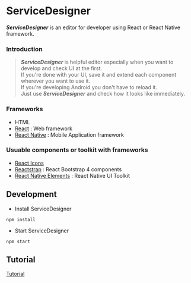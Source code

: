 # ServiceDesigner
**_ServiceDesigner_** is an editor for developer using React or React Native framework.
<!-- > ServiceDesginer is an Editor to update design of your project using react or react-native.  
> React & React-Native Design Editor desktop app built on top of Electron.  
> You can update both web and app design created by react or react-native.   -->

### Introduction
> **_ServiceDesigner_** is helpful editor especially when you want to develop and check UI at the first.  
> If you're done with your UI, save it and extend each component wherever you want to use it.  
> If you're developing Android you don't have to reload it.  
> Just use **_ServiceDesigner_** and check how it looks like immediately.  

### Frameworks
- HTML
- [React](https://reactjs.org/) : Web framework
- [React Native](https://facebook.github.io/react-native/) : Mobile Application framework

### Usuable components or toolkit with frameworks
- [React Icons](http://react-icons.github.io/react-icons/)
- [Reactstrap](https://reactstrap.github.io/) : React Bootstrap 4 components
- [React Native Elements](https://react-native-training.github.io/react-native-elements/) : React Native UI Toolkit

## Development
- Install ServiceDesigner
```
npm install
```
- Start ServiceDesigner
```
npm start 
```

<!-- ## build
```
npm run dist
``` -->

## Tutorial
[Tutorial](https://github.com/hyun12345/ServiceDesigner/blob/tutorial/TUTORIAL.md)
<!-- 1. test 1
1. test 2
1. test 3
1. test 4
1. test 5 -->